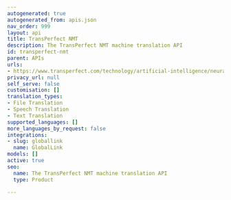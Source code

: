 ```yaml
---
autogenerated: true
autogenerated_from: apis.json
nav_order: 999
layout: api
title: TransPerfect NMT
description: The TransPerfect NMT machine translation API
id: transperfect-nmt
parent: APIs
urls:
- https://www.transperfect.com/technology/artificial-intelligence/neural-machine-translation
privacy_url: null
self_serve: false
customisation: []
translation_types:
- File Translation
- Speech Translation
- Text Translation
supported_languages: []
more_languages_by_request: false
integrations:
- slug: globallink
  name: GlobalLink
models: []
active: true
seo:
  name: The TransPerfect NMT machine translation API
  type: Product

---
```



